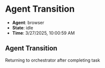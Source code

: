 # Agent Transition

- **Agent**: browser
- **State**: idle
- **Time**: 3/27/2025, 10:00:59 AM

## Agent Transition

Returning to orchestrator after completing task

